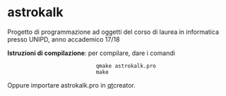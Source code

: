 # astrokalk

Progetto di programmazione ad oggetti del corso di laurea in informatica presso UNIPD, anno accademico 17/18

**Istruzioni di compilazione**: per compilare, dare i comandi
                                
                                qmake astrokalk.pro
                                make
                                
 Oppure importare astrokalk.pro in [qt](https://www.qt.io/)creator.
